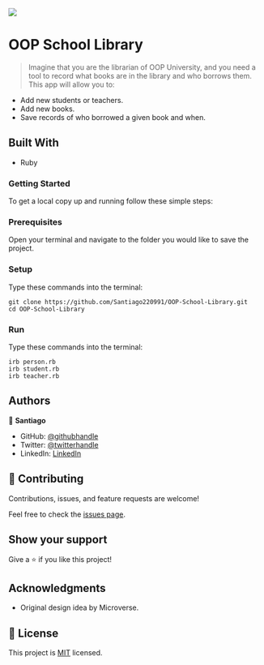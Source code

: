 ![](https://img.shields.io/badge/Microverse-blueviolet)

# OOP School Library

> Imagine that you are the librarian of OOP University, and you need a tool to record what books are in the library and who borrows them. This app will allow you to:

- Add new students or teachers.
- Add new books.
- Save records of who borrowed a given book and when.


## Built With

- Ruby

### Getting Started

To get a local copy up and running follow these simple steps:

### Prerequisites

Open your terminal and navigate to the folder you would like to save the project.

### Setup

Type these commands into the terminal:

```
git clone https://github.com/Santiago220991/OOP-School-Library.git
cd OOP-School-Library
```

### Run

Type these commands into the terminal:

```
irb person.rb
irb student.rb
irb teacher.rb
```

## Authors

👤 **Santiago**

- GitHub: [@githubhandle](https://github.com/Santiago220991)
- Twitter: [@twitterhandle](https://twitter.com/SanCardenas10)
- LinkedIn: [LinkedIn](https://www.linkedin.com/in/alexandersantiagocardenas/)


## 🤝 Contributing

Contributions, issues, and feature requests are welcome!

Feel free to check the [issues page](../../issues/).

## Show your support

Give a ⭐️ if you like this project!

## Acknowledgments

- Original design idea by Microverse.

## 📝 License

This project is [MIT](./MIT.md) licensed.
